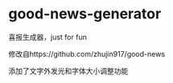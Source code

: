 # good-news-generator
喜报生成器，just for fun

修改自https://github.com/zhujin917/good-news

添加了文字外发光和字体大小调整功能
